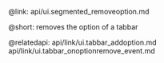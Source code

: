 @link: api/ui.segmented_removeoption.md

@short: removes the option of a tabbar

@relatedapi:
	api/link/ui.tabbar_addoption.md
    api/link/ui.tabbar_onoptionremove_event.md